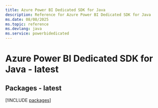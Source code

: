 ```yaml
---
title: Azure Power BI Dedicated SDK for Java
description: Reference for Azure Power BI Dedicated SDK for Java
ms.date: 08/08/2025
ms.topic: reference
ms.devlang: java
ms.service: powerbidedicated
---
```

# Azure Power BI Dedicated SDK for Java - latest
## Packages - latest
[!INCLUDE [packages](power-bi-dedicated-index.md)]